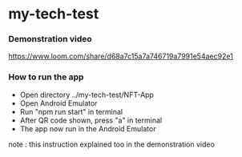 # my-tech-test

### Demonstration video
https://www.loom.com/share/d68a7c15a7a746719a7991e54aec92e1

### How to run the app

- Open directory ../my-tech-test/NFT-App
- Open Android Emulator
- Run "npm run start" in terminal
- After QR code shown, press "a" in terminal
- The app now run in the Android Emulator

note : this instruction explained too in the demonstration video
